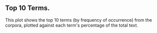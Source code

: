 ## Top 10 Terms.

This plot shows the top 10 terms (by frequency of occurrence)
from the corpora, plotted against each term's percentage of
the total text.

